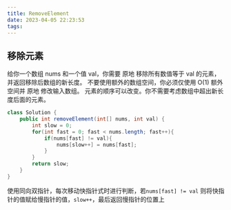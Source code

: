 ```yaml
---
title: RemoveElement
date: 2023-04-05 22:23:53
tags:
---
```


## 移除元素
给你一个数组 nums 和一个值 val，你需要 原地 移除所有数值等于 val 的元素，并返回移除后数组的新长度。
不要使用额外的数组空间，你必须仅使用 O(1) 额外空间并 原地 修改输入数组。
元素的顺序可以改变。你不需要考虑数组中超出新长度后面的元素。
```java
class Solution {
    public int removeElement(int[] nums, int val) {
        int slow = 0;
        for(int fast = 0; fast < nums.length; fast++){
            if(nums[fast] != val){
                nums[slow++] = nums[fast];
            }
        }
        return slow;
    }
}
```
使用同向双指针，每次移动快指针式时进行判断，若`nums[fast] != val` 则将快指针的值赋给慢指针的值，`slow++`，最后返回慢指针的位置上